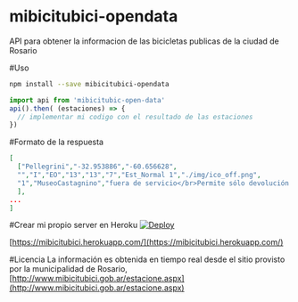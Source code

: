 # mibicitubici-opendata
API para obtener la informacion de las bicicletas publicas de la ciudad de Rosario

#Uso
```bash
npm install --save mibicitubici-opendata
```

```javascript
import api from 'mibicitubic-open-data'
api().then( (estaciones) => {
  // implementar mi codigo con el resultado de las estaciones
})
```

#Formato de la respuesta
```json
[ 
  ["Pellegrini","-32.953886","-60.656628",
  "","I","EO","13","13","7","Est_Normal 1","./img/ico_off.png",
  "1","MuseoCastagnino","fuera de servicio</br>Permite sólo devolución de la bici."
  ],
...
]
```

#Crear mi propio server en Heroku
[![Deploy](https://www.herokucdn.com/deploy/button.svg)](https://heroku.com/deploy?template=https://github.com/Urucas/mibicitubici-opendata)

[https://mibicitubici.herokuapp.com/](https://mibicitubici.herokuapp.com/)

#Licencia
La informaci&oacute;n es obtenida en tiempo real desde el sitio provisto por la
municipalidad de Rosario, [http://www.mibicitubici.gob.ar/estacione.aspx](http://www.mibicitubici.gob.ar/estacione.aspx)
